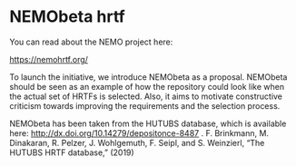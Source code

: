 # NEMObeta hrtf

You can read about the NEMO project here:

https://nemohrtf.org/

To launch the initiative, we introduce NEMObeta as a proposal. NEMObeta should be seen as an example of how the repository could look like when the actual set of HRTFs is selected. Also, it aims to motivate constructive criticism towards improving the requirements and the selection process.

NEMObeta has been taken from the HUTUBS database, which is available here: http://dx.doi.org/10.14279/depositonce-8487 .
F. Brinkmann, M. Dinakaran, R. Pelzer, J. Wohlgemuth, F. Seipl, and S. Weinzierl, “The HUTUBS HRTF database,” (2019)
